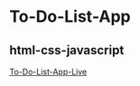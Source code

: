 # To-Do-List-App

## html-css-javascript

[To-Do-List-App-Live](https://mryakup.github.io/to-do-list-app)
